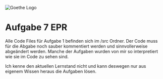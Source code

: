 ![Goethe Logo](https://upload.wikimedia.org/wikipedia/de/thumb/f/f0/Goethe-Logo.svg/2362px-Goethe-Logo.svg.png)

# Aufgabe 7 EPR 

Alle Code Files für Aufgabe 1 befinden sich im /src Ordner. Der Code muss für die Abgabe noch sauber kommentiert werden und sinnvollerweise abgeändert werden. Manche der Aufgaben wurden von mir so interpretiert wie sie im Code zu sehen sind. 

Ich kenne den aktuellen Lernstand nicht und kann deswegen nur aus eigenem Wissen heraus die Aufgaben lösen.


